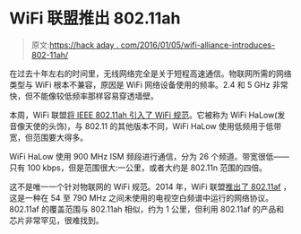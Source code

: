 # WiFi 联盟推出 802.11ah

> 原文:[https://hack aday . com/2016/01/05/wifi-alliance-introduces-802-11ah/](https://hackaday.com/2016/01/05/wifi-alliance-introduces-802-11ah/)

在过去十年左右的时间里，无线网络完全是关于短程高速通信。物联网所需的网络类型与 WiFi 根本不兼容，原因是 WiFi 网络设备使用的频率。2.4 和 5 GHz 非常快，但不能像较低频率那样容易穿透墙壁。

本周，WiFi 联盟[将 IEEE 802.11ah 引入了 WiFi 规范](http://www.wi-fi.org/discover-wi-fi/wi-fi-halow)。它被称为 WiFi HaLow(发音像天使的头饰)，与 802.11 的其他版本不同，WiFi HaLow 使用低频用于低带宽，但范围要大得多。

WiFi HaLow 使用 900 MHz ISM 频段进行通信，分为 26 个频道。带宽很低——只有 100 kbps，但是范围很大:一公里，或者大约是 802.11n 范围的四倍。

这不是唯一一个针对物联网的 WiFi 规范。2014 年，WiFi 联盟[推出了 802.11af](https://standards.ieee.org/findstds/standard/802.11af-2013.html) ，这是一种在 54 至 790 MHz 之间未使用的电视空白频谱中运行的网络协议。802.11af 的覆盖范围与 802.11ah 相似，约为 1 公里，但利用 802.11af 的产品和芯片非常罕见，很难找到。